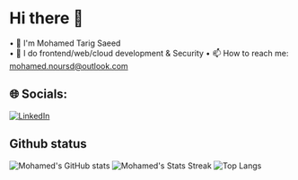 # Hi there 👋  
• 💬 I'm Mohamed Tarig Saeed  
• 🔭 I do frontend/web/cloud development & Security 
• 📫 How to reach me: mohamed.noursd@outlook.com  
 
## 🌐 Socials:
[![LinkedIn](https://img.shields.io/badge/LinkedIn-%230077B5.svg?logo=linkedin&logoColor=white)](https://www.linkedin.com/in/mohamed-tarigg/) 
## Github status 
![Mohamed's GitHub stats](https://github-readme-stats.vercel.app/api?username=MohammedTarigg&theme=dark&show_icons=true&hide_border=false)
![Mohamed's Stats Streak](https://github-readme-streak-stats.herokuapp.com/?user=MohammedTarigg&theme=dark&hide_border=false)
![Top Langs](https://github-readme-stats.vercel.app/api/top-langs/?username=MohammedTarigg&theme=dark&hide_border=false&layout=compact)
